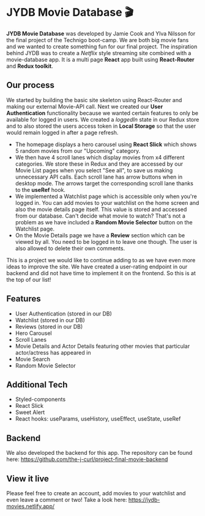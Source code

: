 # JYDB Movie Database 🎬

**JYDB Movie Database** was developed by Jamie Cook and Ylva Nilsson for the final project of the Technigo boot-camp. We are both big movie fans and we wanted to create something fun for our final project. The inspiration behind JYDB was to create a _Netflix_ style streaming site combined with a movie-database app. It is a multi page **React** app built using **React-Router** and **Redux toolkit**.

## Our process

We started by building the basic site skeleton using React-Router and making our external Movie-API call. Next we created our **User Authentication** functionality because we wanted certain features to only be available for logged in users. We created a _loggedIn_ state in our Redux store and to also stored the users access token in **Local Storage** so that the user would remain logged in after a page refresh.

- The homepage displays a hero carousel using **React Slick** which shows 5 random movies from our "Upcoming" category.
- We then have 4 scroll lanes which display movies from x4 different categories. We store these in Redux and they are accessed by our Movie List pages when you select "See all", to save us making unnecessary API calls. Each scroll lane has arrow buttons when in desktop mode. The arrows target the corresponding scroll lane thanks to the **useRef** hook.
- We implemented a Watchlist page which is accessible only when you're logged in. You can add movies to your watchlist on the home screen and also the movie details page itself. This value is stored and accessed from our database. Can't decide what movie to watch? That's not a problem as we have included a **Random Movie Selector** button on the Watchlist page.
- On the Movie Details page we have a **Review** section which can be viewed by all. You need to be logged in to leave one though. The user is also allowed to delete their own comments.

This is a project we would like to continue adding to as we have even more ideas to improve the site. We have created a user-rating endpoint in our backend and did not have time to implement it on the frontend. So this is at the top of our list!

## Features

- User Authentication (stored in our DB)
- Watchlist (stored in our DB)
- Reviews (stored in our DB)
- Hero Carousel
- Scroll Lanes
- Movie Details and Actor Details featuring other movies that particular actor/actress has appeared in
- Movie Search
- Random Movie Selector

## Additional Tech

- Styled-components
- React Slick
- Sweet Alert
- React hooks: useParams, useHistory, useEffect, useState, useRef

## Backend

We also developed the backend for this app. The repository can be found here: https://github.com/the-j-curl/project-final-movie-backend

## View it live

Please feel free to create an account, add movies to your watchlist and even leave a comment or two! Take a look here: https://jydb-movies.netlify.app/
